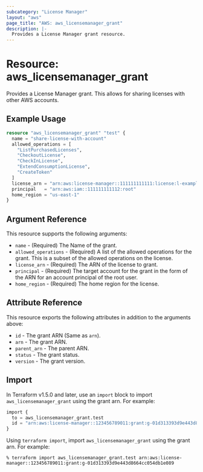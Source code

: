 ```yaml
---
subcategory: "License Manager"
layout: "aws"
page_title: "AWS: aws_licensemanager_grant"
description: |-
  Provides a License Manager grant resource.
---
```


# Resource: aws_licensemanager_grant

Provides a License Manager grant. This allows for sharing licenses with other AWS accounts.

## Example Usage

```terraform
resource "aws_licensemanager_grant" "test" {
  name = "share-license-with-account"
  allowed_operations = [
    "ListPurchasedLicenses",
    "CheckoutLicense",
    "CheckInLicense",
    "ExtendConsumptionLicense",
    "CreateToken"
  ]
  license_arn = "arn:aws:license-manager::111111111111:license:l-exampleARN"
  principal   = "arn:aws:iam::111111111112:root"
  home_region = "us-east-1"
}
```

## Argument Reference

This resource supports the following arguments:

* `name` - (Required) The Name of the grant.
* `allowed_operations` - (Required) A list of the allowed operations for the grant. This is a subset of the allowed operations on the license.
* `license_arn` - (Required) The ARN of the license to grant.
* `principal` - (Required) The target account for the grant in the form of the ARN for an account principal of the root user.
* `home_region` - (Required) The home region for the license.

## Attribute Reference

This resource exports the following attributes in addition to the arguments above:

* `id` - The grant ARN (Same as `arn`).
* `arn` - The grant ARN.
* `parent_arn` - The parent ARN.
* `status` - The grant status.
* `version` - The grant version.

## Import

In Terraform v1.5.0 and later, use an `import` block to import `aws_licensemanager_grant` using the grant arn. For example:

```terraform
import {
  to = aws_licensemanager_grant.test
  id = "arn:aws:license-manager::123456789011:grant:g-01d313393d9e443d8664cc054db1e089"
}
```

Using `terraform import`, import `aws_licensemanager_grant` using the grant arn. For example:

```console
% terraform import aws_licensemanager_grant.test arn:aws:license-manager::123456789011:grant:g-01d313393d9e443d8664cc054db1e089
```
